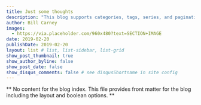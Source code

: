 ```yaml
---
title: Just some thoughts
description: "This blog supports categories, tags, series, and pagination. This is a personal blog. Any views or opinions represented in this blog are personal and belong solely to me and do not represent those of people, institutions or organizations that I may or may not be associated with in professional or personal capacity, unless explicitly stated. All content provided on this blog is for informational purposes only. I make no representations as to the accuracy or completeness of any information on this site or found by following any link on this site. I am not liable for any errors or omissions in this information nor for the availability of this information. I am not liable for any losses, injuries, or damages from the display or use of this information."
author: Bill Carney
images:
  - https://via.placeholder.com/960x480?text=SECTION+IMAGE
date: 2019-02-20
publishDate: 2019-02-20
layout: list # list, list-sidebar, list-grid
show_post_thumbnail: true
show_author_byline: false
show_post_date: false
show_disqus_comments: false # see disqusShortname in site config
---
```


** No content for the blog index. This file provides front matter for the blog including the layout and boolean options. **
